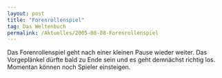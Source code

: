 ```yaml
---
layout: post
title: "Forenrollenspiel"
tag: Das Weltenbuch
permalink: /Aktuelles/2005-08-08-Forenrollenspiel
---
```


Das Forenrollenspiel geht nach einer kleinen Pause wieder weiter. Das Vorgeplänkel dürfte bald zu Ende sein und es geht demnächst richtig los. Momentan können noch Spieler einsteigen.


